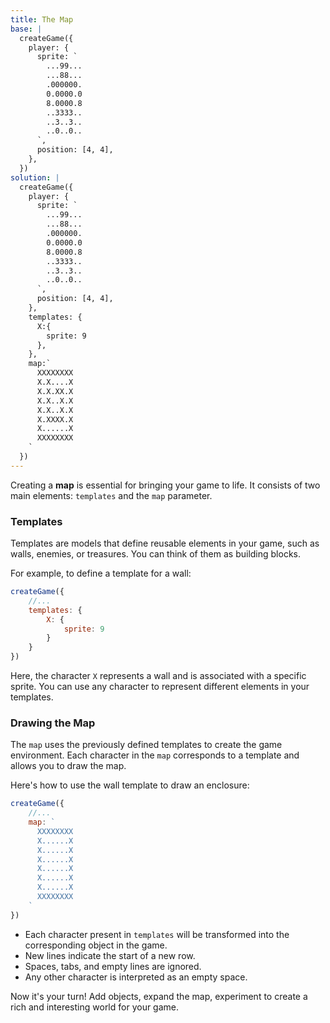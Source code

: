 ```yaml
---
title: The Map
base: |
  createGame({
    player: {
      sprite: `
        ...99...
        ...88...
        .000000.
        0.0000.0
        8.0000.8
        ..3333..
        ..3..3..
        ..0..0..
      `,
      position: [4, 4],
    },
  })
solution: |
  createGame({
    player: {
      sprite: `
        ...99...
        ...88...
        .000000.
        0.0000.0
        8.0000.8
        ..3333..
        ..3..3..
        ..0..0..
      `,
      position: [4, 4],
    },
    templates: {
      X:{
        sprite: 9
      },
    },
    map:`
      XXXXXXXX
      X.X....X
      X.X.XX.X
      X.X..X.X
      X.X..X.X
      X.XXXX.X
      X......X
      XXXXXXXX
    `
  })
---
```


Creating a **map** is essential for bringing your game to life. It consists of two main elements: `templates` and the `map` parameter.

### Templates

Templates are models that define reusable elements in your game, such as walls, enemies, or treasures. You can think of them as building blocks.

For example, to define a template for a wall:

```js
createGame({
	//...
	templates: {
		X: {
			sprite: 9
		}
	}
})
```

Here, the character `X` represents a wall and is associated with a specific sprite. You can use any character to represent different elements in your templates.

### Drawing the Map

The `map` uses the previously defined templates to create the game environment. Each character in the `map` corresponds to a template and allows you to draw the map.

Here's how to use the wall template to draw an enclosure:

```js
createGame({
	//...
	map: `
      XXXXXXXX
      X......X
      X......X
      X......X
      X......X
      X......X
      X......X
      XXXXXXXX
    `
})
```

- Each character present in `templates` will be transformed into the corresponding object in the game.
- New lines indicate the start of a new row.
- Spaces, tabs, and empty lines are ignored.
- Any other character is interpreted as an empty space.

Now it's your turn! Add objects, expand the map, experiment to create a rich and interesting world for your game.

